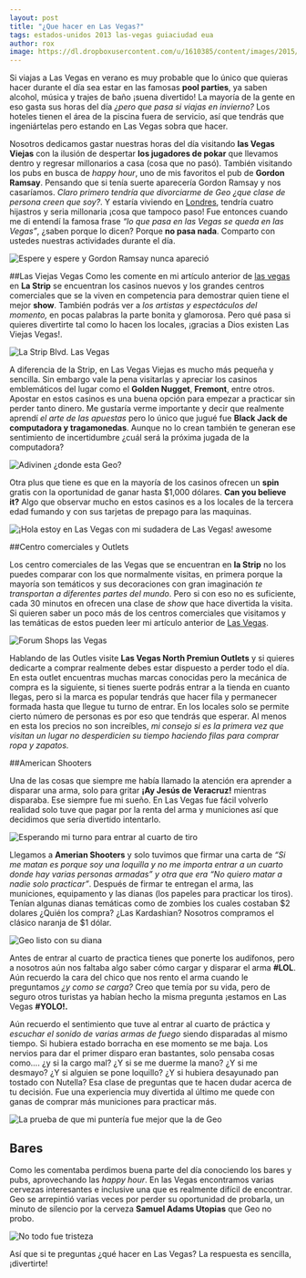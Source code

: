 ```yaml
---
layout: post
title: "¿Que hacer en Las Vegas?"
tags: estados-unidos 2013 las-vegas guiaciudad eua
author: rox
image: https://dl.dropboxusercontent.com/u/1610385/content/images/2015/04/2013-12-26-18-20-08-HDR.jpg
---
```

Si viajas a Las Vegas en verano es muy probable que lo único que quieras hacer durante el día sea estar en las famosas **pool parties**, ya saben alcohol, música y trajes de baño ¡suena divertido! La mayoría de la gente en eso gasta sus horas del día *¿pero que pasa si viajas en invierno?* Los hoteles tienen el área de la piscina fuera de servicio, así que tendrás que ingeniártelas pero estando en Las Vegas sobra que hacer.

Nosotros dedicamos gastar nuestras horas del día visitando **las Vegas Viejas** con la ilusión de despertar **los jugadores de pokar** que llevamos dentro y regresar millonarios a casa (cosa que no pasó). También visitando los pubs en busca de *happy hour*, uno de mis favoritos el pub de **Gordon Ramsay**. Pensando que si tenía suerte aparecería Gordon Ramsay y nos casaríamos. *Claro primero tendría que divorciarme de Geo ¿que clase de persona creen que soy?*. Y estaría viviendo en [Londres](/tag/londres/), tendría cuatro hijastros y seria millonaria ¡cosa que tampoco paso! Fue entonces cuando me di entendí la famosa frase *“lo que pasa en las Vegas se queda en las Vegas”*, ¿saben porque lo dicen? Porque **no pasa nada**. Comparto con ustedes nuestras actividades durante el día.

![Espere y espere y Gordon Ramsay nunca apareció](https://dl.dropboxusercontent.com/u/1610385/content/images/2015/04/2013-12-28-13-35-54.jpg)

##Las Viejas Vegas
Como les comente en mi artículo anterior de [las vegas](/las-vegas/) en **La Strip** se encuentran los casinos nuevos y los grandes centros comerciales que se la viven en competencia para demostrar quien tiene el mejor **show**. También podrás ver a *los artistas y espectáculos del momento,* en pocas palabras la parte bonita y glamorosa. Pero qué pasa si quieres divertirte tal como lo hacen los locales, ¡gracias a Dios existen Las Viejas Vegas!.

![La Strip Blvd. Las Vegas](https://dl.dropboxusercontent.com/u/1610385/content/images/2015/04/2013-12-24-19-15-14.jpg)

A diferencia de la Strip, en Las Vegas Viejas es mucho más pequeña y sencilla. Sin embargo vale la pena visitarlas y apreciar los casinos emblemáticos del lugar como el **Golden Nugget**, **Fremont**,  entre otros. Apostar en estos casinos es una buena opción para empezar a practicar sin perder tanto dinero. Me gustaría verme importante y decir que realmente aprendí *el arte de las apuestas* pero lo único que jugué fue **Black Jack de computadora y tragamonedas**. Aunque no lo crean también te generan ese sentimiento de incertidumbre ¿cuál será la próxima jugada de la computadora? 

![Adivinen ¿donde esta Geo?](https://dl.dropboxusercontent.com/u/1610385/content/images/2015/04/2013-12-26-18-20-08-HDR.jpg)

Otra plus que tiene es que en la mayoría de los casinos ofrecen un **spin** gratis con la oportunidad de ganar hasta $1,000 dólares. **Can you believe it?** Algo que observar mucho en estos casinos es a los locales de la tercera edad fumando y con sus tarjetas de prepago para las maquinas.

![¡Hola estoy en Las Vegas con mi sudadera de Las Vegas! awesome](https://dl.dropboxusercontent.com/u/1610385/content/images/2015/04/2013-12-26-17-16-56.jpg)

##Centro comerciales y Outlets

Los centro comerciales de las Vegas que se encuentran en **la Strip** no los puedes comparar con los que normalmente visitas, en primera porque la mayoría son temáticos y sus decoraciones con gran imaginación *te transportan a diferentes partes del mundo*. Pero si con eso no es suficiente, cada 30 minutos en ofrecen una clase de *show* que hace divertida la visita. Si quieren saber un poco más de los centros comerciales que visitamos y las temáticas de estos pueden leer mi artículo anterior de [Las Vegas](/las-vegas/).

![Forum Shops las Vegas](https://dl.dropboxusercontent.com/u/1610385/content/images/2015/04/2013-12-27-17-56-06.jpg)

Hablando de las Outles visite **Las Vegas North Premiun Outlets** y si quieres dedicarte a comprar realmente debes estar dispuesto a perder todo el día. En esta outlet encuentras muchas marcas conocidas pero la mecánica de compra es la siguiente, si tienes suerte podrás entrar a la tienda en cuanto llegas, pero si la marca es popular tendrás que hacer fila y permanecer formada hasta que llegue tu turno de entrar. En los locales solo se permite cierto número de personas es por eso que tendrás que esperar. Al menos en esta los precios no son increíbles, *mi consejo si es la primera vez que visitan un lugar no desperdicien su tiempo haciendo filas para comprar ropa y zapatos.*

##American Shooters

Una de las cosas que siempre me había llamado la atención era aprender a disparar una arma, solo para gritar **¡Ay Jesús de Veracruz!** mientras disparaba. Ese siempre fue mi sueño. En Las Vegas fue fácil volverlo realidad solo tuve que pagar por la renta del arma y municiones así que decidimos que sería divertido intentarlo. 

![Esperando mi turno para entrar al cuarto de tiro](https://dl.dropboxusercontent.com/u/1610385/content/images/2015/04/2013-12-26-12-04-11.jpg)

Llegamos a **Amerian Shooters** y solo tuvimos que firmar una carta de *“Si me matan es porque soy una loquilla y no me importa entrar a un cuarto donde hay varias personas armadas” y otra que era “No quiero matar a nadie solo practicar”*. Después de firmar te entregan el arma, las municiones, equipamento y las dianas (los papeles para practicar los tiros). Tenían algunas dianas temáticas como de zombies los cuales costaban $2 dolares ¿Quién los compra? ¿Las Kardashian? Nosotros compramos el clásico naranja de $1 dólar.

![Geo listo con su diana](https://dl.dropboxusercontent.com/u/1610385/content/images/2015/04/2013-12-26-12-23-37.jpg)

Antes de entrar al cuarto de practica tienes que ponerte los audífonos, pero a nosotros aún nos faltaba algo saber cómo cargar y disparar el arma **#LOL**. Aún recuerdo la cara del chico que nos rento el arma cuando le preguntamos *¿y como se carga?* Creo que temía por su vida, pero de seguro otros turistas ya habían hecho la misma pregunta ¡estamos en Las Vegas **#YOLO!.**

Aún recuerdo el sentimiento que tuve al entrar al cuarto de práctica y *escuchar el sonido de varias armas de fuego* siendo disparadas al mismo tiempo. Si hubiera estado borracha en ese momento se me baja. Los nervios para dar el primer disparo eran bastantes, solo pensaba cosas como.... ¿y si la cargo mal? ¿Y si se me duerme la mano? ¿Y si me desmayo? ¿Y si alguien se pone loquillo? ¿Y si hubiera desayunado pan tostado con Nutella? Esa clase de preguntas que te hacen dudar acerca de tu decisión. Fue una experiencia muy divertida al último me quede con ganas de comprar más municiones para practicar más.

![La prueba de que mi puntería fue mejor que la de Geo](https://dl.dropboxusercontent.com/u/1610385/content/images/2015/04/2013-12-26-14-02-52-1.jpg)

## Bares

Como les comentaba perdimos buena parte del día conociendo los bares y pubs, aprovechando las *happy hour*. En las Vegas encontramos varias cervezas interesantes e inclusive una que es realmente difícil de encontrar. Geo se arrepintió varias veces por perder su oportunidad de probarla, un minuto de silencio por la cerveza **Samuel Adams Utopias** que Geo no probo.

![No todo fue tristeza](https://dl.dropboxusercontent.com/u/1610385/content/images/2015/04/2013-12-24-17-20-12.jpg)

Así que si te preguntas ¿qué hacer en Las Vegas? La respuesta es sencilla, ¡divertirte!
